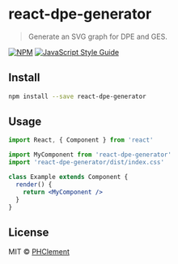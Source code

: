 # react-dpe-generator

> Generate an SVG graph for DPE and GES.

[![NPM](https://img.shields.io/npm/v/react-dpe-generator.svg)](https://www.npmjs.com/package/react-dpe-generator) [![JavaScript Style Guide](https://img.shields.io/badge/code_style-standard-brightgreen.svg)](https://standardjs.com)

## Install

```bash
npm install --save react-dpe-generator
```

## Usage

```jsx
import React, { Component } from 'react'

import MyComponent from 'react-dpe-generator'
import 'react-dpe-generator/dist/index.css'

class Example extends Component {
  render() {
    return <MyComponent />
  }
}
```

## License

MIT © [PHClement](https://github.com/PHClement)
